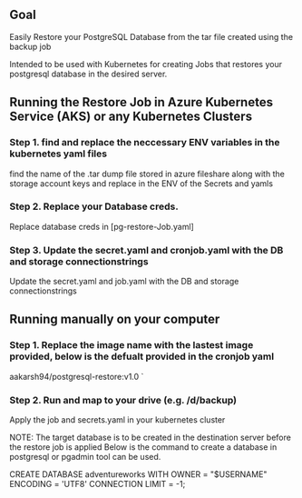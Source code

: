 ## Goal

Easily Restore your PostgreSQL Database from the tar file created using the backup job

Intended to be used with Kubernetes for creating Jobs that restores your postgresql database in the desired server.

## Running the Restore Job in Azure Kubernetes Service (AKS) or any Kubernetes Clusters

### Step 1. find and replace the neccessary ENV variables in the kubernetes yaml files

find the name of the .tar dump file stored in azure fileshare along with the storage account keys and replace in the ENV of the Secrets and yamls

### Step 2. Replace your Database creds.
Replace database creds in [pg-restore-Job.yaml]

### Step 3. Update the secret.yaml and cronjob.yaml with the DB and storage connectionstrings

Update the secret.yaml and job.yaml with the DB and storage connectionstrings

## Running manually on your computer

### Step 1. Replace the image name with the lastest image provided, below is the defualt provided in the cronjob yaml

aakarsh94/postgresql-restore:v1.0 `

### Step 2. Run and map to your drive (e.g. /d/backup)

 Apply the job and secrets.yaml in your kubernetes cluster

 NOTE: The target database is to be created in the destination server before the restore job is applied Below is the command to create a database in postgresql or pgadmin tool can be used.

CREATE DATABASE adventureworks
    WITH 
    OWNER = "$USERNAME"
    ENCODING = 'UTF8'
    CONNECTION LIMIT = -1; 

